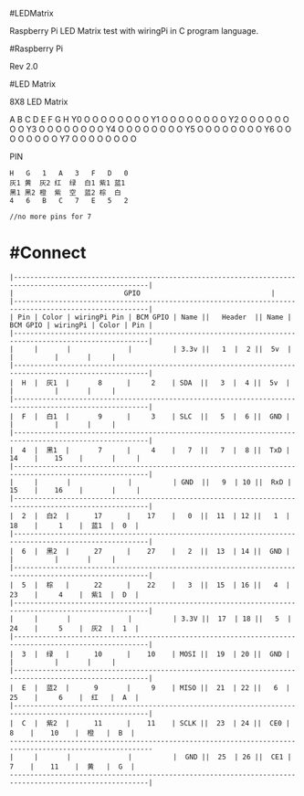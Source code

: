#LEDMatrix

Raspberry Pi LED Matrix test with wiringPi in C program language.

#Raspberry Pi

Rev 2.0

#LED Matrix

8X8 LED Matrix

   A B C D E F G H
Y0 O O O O O O O O 
Y1 O O O O O O O O
Y2 O O O O O O O O
Y3 O O O O O O O O
Y4 O O O O O O O O
Y5 O O O O O O O O
Y6 O O O O O O O O
Y7 O O O O O O O O

PIN

	H   G   1   A   3   F   D   0
	灰1 黄  灰2 红  绿  白1 紫1 蓝1
	黑1 黑2 橙  紫  空  蓝2 棕  白
	4   6   B   C   7   E   5   2
	
	//no more pins for 7

#Connect
==========

	|-------------------------------------------------------------------------------------------------------|
	|					 	    GPIO								|
	|-------------------------------------------------------------------------------------------------------|
	| Pin | Color | wiringPi Pin | BCM GPIO | Name ||   Header  || Name | BCM GPIO | wiringPi | Color | Pin |
	|-------------------------------------------------------------------------------------------------------|
	|     |       |              |          | 3.3v ||   1  |  2 ||  5v  |          |          |       |     |
	|-------------------------------------------------------------------------------------------------------|
	|  H  |  灰1  |       8      |     2    | SDA  ||   3  |  4 ||  5v  |          |          |       |     |
	|-------------------------------------------------------------------------------------------------------|
	|  F  |  白1  |       9      |     3    | SLC  ||   5  |  6 ||  GND |          |          |       |     |
	|-------------------------------------------------------------------------------------------------------|
	|  4  |  黑1  |       7      |     4    |   7  ||   7  |  8 ||  TxD |    14    |    15    |       |     |
	|-------------------------------------------------------------------------------------------------------|
	|     |       |              |          | GND  ||   9  | 10 ||  RxD |    15    |    16    |       |     |
	|-------------------------------------------------------------------------------------------------------|
	|  2  |  白2  |      17      |    17    |   0  ||  11  | 12 ||   1  |    18    |     1    |  蓝1  |  0  |
	|-------------------------------------------------------------------------------------------------------|
	|  6  |  黑2  |      27      |    27    |   2  ||  13  | 14 ||  GND |          |          |       |     |
	|-------------------------------------------------------------------------------------------------------|
	|  5  |  棕   |      22      |    22    |   3  ||  15  | 16 ||   4  |    23    |     4    |  紫1  |  D  |
	|-------------------------------------------------------------------------------------------------------|
	|     |       |              |          | 3.3V ||  17  | 18 ||   5  |    24    |     5    |  灰2  |  1  |
	|-------------------------------------------------------------------------------------------------------|
	|  3  |  绿   |      10      |    10    | MOSI ||  19  | 20 ||  GND |          |          |       |     |
	|-------------------------------------------------------------------------------------------------------|
	|  E  |  蓝2  |      9       |     9    | MISO ||  21  | 22 ||   6  |    25    |     6    |  红   |  A  |
	|-------------------------------------------------------------------------------------------------------|
	|  C  |  紫2  |      11      |    11    | SCLK ||  23  | 24 ||  CE0 |     8    |    10    |  橙   |  B  |
	---------------------------------------------------------------------------------------------------------
	|     |       |              |          |  GND ||  25  | 26 ||  CE1 |     7    |    11    |  黄   |  G  |
	--------------------------------------------------------------------------------------------------------|
